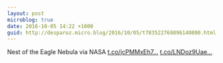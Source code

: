 ```yaml
---
layout: post
microblog: true
date: 2016-10-05 14:22 +1000
guid: http://desparoz.micro.blog/2016/10/05/t783522769896140800.html
---
```

Nest of the Eagle Nebula   via NASA [t.co/jcPMMxEh7...](https://t.co/jcPMMxEh7G) [t.co/LNDoz9Uae...](https://t.co/LNDoz9Uaeh)
